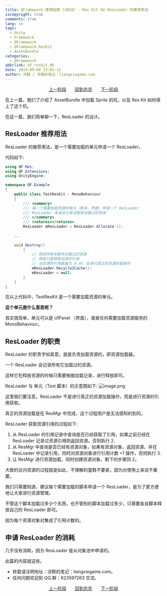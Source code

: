 ```yaml
---
title: QFramework 使用指南 (2020) - Res Kit（6）ResLoader 的推荐用法
iscopyright: true
comments: true
lang: cn
tags:
  - Unity
  - Framework
  - QFramework
  - QFramework.ResKit
  - AssetBundle
categories:
  - QFramework
abbrlink: qf_reskit_06
date: 2019-09-08 23:01:12 
author: 凉鞋 | 凉鞋的笔记：liangxiegame.com
---
```





<center>
<a href="https://tdou.cc/cn/qf_reskit_05.html">上一阶段</a> &nbsp;&nbsp;&nbsp;&nbsp;&nbsp;
<a href="https://tdou.cc/cn/qframework.html">回到总览</a> &nbsp;&nbsp;&nbsp;&nbsp;&nbsp;
<a href="https://tdou.cc/cn/qf_reskit_07.html">下一阶段</a>
</center>


在上一篇，我们了介绍了 AssetBundle 中加载 Sprite 的坑，以及 Res Kit 如何填上了这个坑。

在这一篇，我们简单聊一下，ResLoader 的设计。

## ResLoader 推荐用法
ResLoader 的推荐用法，是一个需要加载的单元申请一个 ResLoader。

代码如下:
``` csharp
using QF.Res;
using QF.Extensions;
using UnityEngine;

namespace QF.Example 
{
	public class TestResKit : MonoBehaviour 
	{
		/// <summary>
		/// 每一个需要加载资源的单元（脚本、界面）申请一个 ResLoader
		/// ResLoader 本身会记录该脚本加载过的资源
		/// </summary>
		/// <returns></returns>
		ResLoader mResLoader = ResLoader.Allocate ();
    
    ...
    
    void Destroy()
		{
			// 释放所有本脚本加载过的资源
			// 释放只是释放资源的引用
			// 当资源的引用数量为 0 时，会进行真正的资源卸载操作
			mResLoader.Recycle2Cache();
			mResLoader = null;
		}
	}
}
```

在以上代码中，TestResKit 是一个需要加载资源的单元。

**这个单元是什么意思呢？**

其实很简单，单元可以是 UIPanel （界面），或者任何需要加载资源服务的 MonoBehaviour。

## ResLoader 的职责
ResLoader 的职责字如其意，就是负责加载资源的，即资源加载器。

一个 ResLoader 会记录所有它加载过的资源。

这样它在释放资源的时候只需要根据加载记录，进行释放即可。

ResLoader 与 单元（Test 脚本）的示意图如下:
![image.png](http://file.liangxiegame.com/296b0166-bdea-47d5-ac87-4b55c91df16f.png)

这里我们要注意，ResLoader 不是进行真正的资源加载操作，而是进行资源的引用获取。

真正的资源加载是在 ResMgr 中完成，这个过程用户是无法感知的到的。

ResLoader 获取资源引用的过程如下:
1. 从 ResLoader 的引用记录中查询是否已经获取了引用，如果之前已经在 ResLoader 记录过资源引用则返回资源。否则执行 2.
2. 从 ResMgr 中查询是否已经有资源对象，如果有资源对象，返回资源，并在 ResLoader 中记录引用，同时对资源对象进行引用计数 +1 操作，否则执行 3.
3. 让 ResMgr 进行资源加载，同时创建资源对象，剩下的步骤同 2。

大致的访问资源的过程就是如此，不理解的童鞋不要紧，因为对使用上来说不重要。

我们只需要知道，建议每个需要加载的脚本申请一个 ResLoader，是为了更方便地让大家进行资源管理。

不管这个脚本加载过多少个东西，也不管别的脚本加载过多少，只需要各自脚本释放自己的 ResLoader 即可。

因为每个资源对象对集成了引用计数的。

## 申请 ResLoader 的消耗
几乎没有消耗，因为 ResLoader 是从对象池中申请的。

此篇的内容就这些。

* 转载请注明地址：凉鞋的笔记：liangxiegame.com。
* 任何问题欢迎到 QQ 群：623597263 交流。


<center>
<a href="https://tdou.cc/cn/qf_reskit_05.html">上一阶段</a> &nbsp;&nbsp;&nbsp;&nbsp;&nbsp;
<a href="https://tdou.cc/cn/qframework.html">回到总览</a> &nbsp;&nbsp;&nbsp;&nbsp;&nbsp;
<a href="https://tdou.cc/cn/qf_reskit_07.html">下一阶段</a>
</center>
